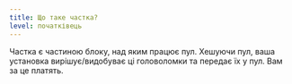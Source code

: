 ```yaml
---
title: Що таке частка?
level: початківець
---
```


Частка є частиною блоку, над яким працює пул. Хешуючи пул, ваша установка вирішує/видобуває ці головоломки та передає їх у пул. Вам за це платять.
